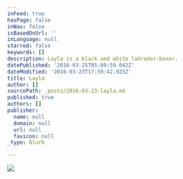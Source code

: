 ```yaml
---
inFeed: true
hasPage: false
inNav: false
isBasedOnUrl: ''
inLanguage: null
starred: false
keywords: []
description: Layla is a black and white labrador-boxer.
datePublished: '2016-03-25T05:09:59.042Z'
dateModified: '2016-03-23T17:59:42.925Z'
title: Layla
author: []
sourcePath: _posts/2016-03-23-layla.md
published: true
authors: []
publisher:
  name: null
  domain: null
  url: null
  favicon: null
_type: Blurb

---
```

![](https://s3-us-west-2.amazonaws.com/the-grid-img/p/e3694d8fdad7538469fcefa30dfe0fefb717148b.jpg)
